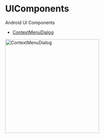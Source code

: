 # UIComponents
Android UI Components

- [ContextMenuDialog](./app/src/main/java/zzx/ui_components/contextmenu/context-menu-dialog.md)
<img src="./app/src/main/java/zzx/ui_components/contextmenu/context-menu-dialog.gif" width="300" alt="ContextMenuDialog" />
